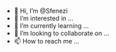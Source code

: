 - 👋 Hi, I’m @Sfenezi
- 👀 I’m interested in ...
- 🌱 I’m currently learning ...
- 💞️ I’m looking to collaborate on ...
- 📫 How to reach me ...

<!---
Sfenezi/Sfenezi is a ✨ special ✨ repository because its `README.md` (this file) appears on your GitHub profile.
You can click the Preview link to take a look at your changes.
--->
